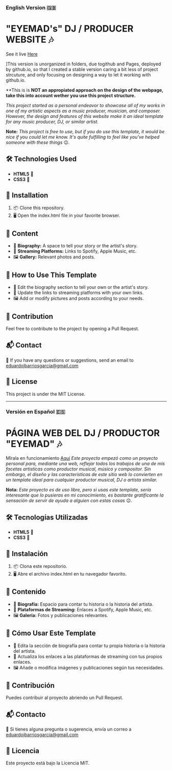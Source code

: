 

### English Version 🇬🇧
# "EYEMAD's" DJ / PRODUCER WEBSITE 🎶 


See it live [Here](https://edujbarrios.github.io/eyemadmusicwebsite/)

]This version is unorganized in folders, due togithub and Pages, deployed by github.io, so that I created a stable version caring a bit less of project strcuture, and only focusing on designing a way to let it working with github.io. 

**This is is **NOT an appropiated approach on the design of the webpage,  take this into account wether you use this project structure.**

_This project started as a personal endeavor to showcase all of my works in one of my artistic aspects as a music producer, musician, and composer. However, the design and features of this website make it an ideal template for any music producer, DJ, or similar artist._

**Note:** _This project is free to use, but if you do use this template, it would be nice if you could let me know. It's quite fulfilling to feel like you've helped someone with these things_ 😉.

## 🛠️ Technologies Used
* **HTML5** 📄
* **CSS3** 🎨

## 🚀 Installation
1. 📦 Clone this repository.
2. 🖥️ Open the index.html file in your favorite browser.

## 📖 Content
- 🎤 **Biography:** A space to tell your story or the artist's story.
- 🎵 **Streaming Platforms:** Links to Spotify, Apple Music, etc.
- 🖼️ **Gallery:** Relevant photos and posts.

## 🎯 How to Use This Template
- 📝 Edit the biography section to tell your own or the artist's story.
- 🔗 Update the links to streaming platforms with your own links.
- 🖼️ Add or modify pictures and posts according to your needs.

## 🤝 Contribution
Feel free to contribute to the project by opening a Pull Request.

## 📬 Contact
📧 If you have any questions or suggestions, send an email to eduardojbarriosgarcia@gmail.com

## 📜 License
This project is under the MIT License.

---

### Versión en Español 🇪🇸
# PÁGINA WEB DEL DJ / PRODUCTOR "EYEMAD"  🎶 

Mírala en funcionamiento [Aquí](https://edujbarrios.github.io/EYEMAD-DJ-PRODUCER-WEBSITE/)
_Este proyecto empezó como un proyecto personal para, mediante una web, reflejar todos los trabajos de una de mis facetas artisticas como productor musical, músico y compositor. Sin embargo, el diseño y las características de este sitio web lo convierten en un template ideal para cualquier productor musical, DJ o artista similar._

**Nota:** _Este proyecto es de uso libre, pero si usas este template, sería interesante que lo pusieras en mi conocimiento, es bastante gratificante la sensación de servir de ayuda a alguien con estas cosas_ 😉.

## 🛠️ Tecnologías Utilizadas
* **HTML5** 📄
* **CSS3** 🎨

## 🚀 Instalación
1. 📦 Clona este repositorio.
2. 🖥️ Abre el archivo index.html en tu navegador favorito.

## 📖 Contenido
- 🎤 **Biografía:** Espacio para contar tu historia o la historia del artista.
- 🎵 **Plataformas de Streaming:** Enlaces a Spotify, Apple Music, etc.
- 🖼️ **Galería:** Fotos y publicaciones relevantes.

## 🎯 Cómo Usar Este Template
- 📝 Edita la sección de biografía para contar tu propia historia o la historia del artista.
- 🔗 Actualiza los enlaces a las plataformas de streaming con tus propios enlaces.
- 🖼️ Añade o modifica imágenes y publicaciones según tus necesidades.

## 🤝 Contribución
Puedes contribuir al proyecto abriendo un Pull Request.

## 📬 Contacto
📧 Si tienes alguna pregunta o sugerencia, envía un correo a eduardojbarriosgarcia@gmail.com

## 📜 Licencia
Este proyecto está bajo la Licencia MIT.


